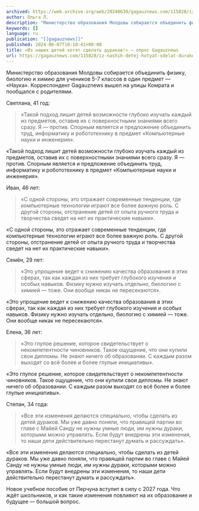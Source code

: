 ```yaml
---
archived: https://web.archive.org/web/20240630/gagauznews.com/115828/iz-nashih-detej-hotyat-sdelat-durakov-opros-gagauznews.html
author: Ольга Л.
description: "Министерство образования Молдовы собирается объединить физику, биологию и химию для учеников 5-7 классов в один предмет — «Наука». Корреспондент Gagauznews вышел на улицы Комрата и пообщался с родителями. Светлана, 41 год: «Такой подход лишит детей возможности глубоко изучать каждый из предметов, оставив их с поверхностными знаниями всего сразу. Я — против. Спорным является и предложение объединить труд, информатику и робототехнику в предмет «Компьютерные науки и инженерия». Иван, 46 лет: «С одной стороны, это отражает современные тенденции, где компьютерные технологии играют все более важную роль. С другой стороны, отстранение детей от опыта ручного труда и творчества сведет на нет их практические […]"
keywords: []
language: ru
publication: "[[gagauznews]]"
published: 2024-06-07T10:10:41+00:00
title: «Из наших детей хотят сделать дураков!» — опрос Gagauznews
url: https://gagauznews.com/115828/iz-nashih-detej-hotyat-sdelat-durakov-opros-gagauznews.html
---
```


Министерство образования Молдовы собирается объединить физику, биологию и химию для учеников 5-7 классов в один предмет — «Наука». Корреспондент Gagauznews вышел на улицы Комрата и пообщался с родителями.

Светлана, 41 год:

> «Такой подход лишит детей возможности глубоко изучать каждый из предметов, оставив их с поверхностными знаниями всего сразу. Я — против. Спорным является и предложение объединить труд, информатику и робототехнику в предмет «Компьютерные науки и инженерия».

«Такой подход лишит детей возможности глубоко изучать каждый из предметов, оставив их с поверхностными знаниями всего сразу. Я — против. Спорным является и предложение объединить труд, информатику и робототехнику в предмет «Компьютерные науки и инженерия».

Иван, 46 лет:

> «С одной стороны, это отражает современные тенденции, где компьютерные технологии играют все более важную роль. С другой стороны, отстранение детей от опыта ручного труда и творчества сведет на нет их практические навыки».

«С одной стороны, это отражает современные тенденции, где компьютерные технологии играют все более важную роль. С другой стороны, отстранение детей от опыта ручного труда и творчества сведет на нет их практические навыки».

Семён, 29 лет:

> «Это упрощение ведет к снижению качества образования в этих сферах, так как каждая из них требует глубокого изучения и особых навыков. Физику нужно изучать отдельно, биологию с химией — тоже. Они вообще никак не пересекаются».

«Это упрощение ведет к снижению качества образования в этих сферах, так как каждая из них требует глубокого изучения и особых навыков. Физику нужно изучать отдельно, биологию с химией — тоже. Они вообще никак не пересекаются».

Елена, 36 лет:

> «Это глупое решение, которое свидетельствует о некомпетентности чиновников. Такое ощущение, что они купили свои дипломы. Не знают ничего об образовании. С каждым разом выходят со всё более и более глупые инициативы».

«Это глупое решение, которое свидетельствует о некомпетентности чиновников. Такое ощущение, что они купили свои дипломы. Не знают ничего об образовании. С каждым разом выходят со всё более и более глупые инициативы».

Степан, 34 года:

> «Все эти изменения делаются специально, чтобы сделать из детей дураков. Мы уже давно поняли, что правящей партии во главе с Майей Санду не нужны умные люди, им нужны дураки, которыми можно управлять. Если будут внедрены эти изменения, то наши дети действительно перестанут думать и рассуждать».

«Все эти изменения делаются специально, чтобы сделать из детей дураков. Мы уже давно поняли, что правящей партии во главе с Майей Санду не нужны умные люди, им нужны дураки, которыми можно управлять. Если будут внедрены эти изменения, то наши дети действительно перестанут думать и рассуждать».

Новое учебное пособие от Перчуна вступит в силу с 2027 года. Что ждёт школьников, и как такие изменения повлияют на их образование и будущее — большой вопрос.
